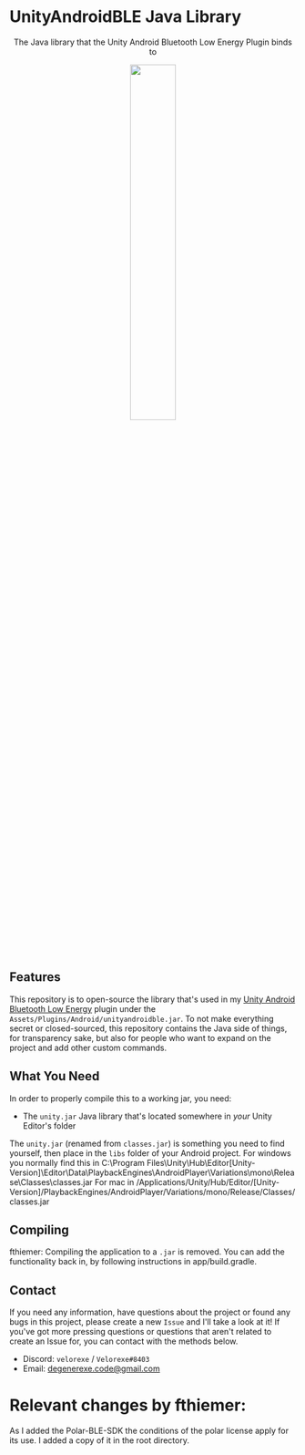# UnityAndroidBLE Java Library

<p align="center">
    The Java library that the Unity Android Bluetooth Low Energy Plugin binds to<br>
</p>

<p align="center">
    <img src="https://i.imgur.com/fL3ybma.png" style="width:40%;">
</p>

## Features

This repository is to open-source the library that's used in my [Unity Android Bluetooth Low Energy](https://github.com/Velorexe/Unity-Android-Bluetooth-Low-Energy) plugin under the `Assets/Plugins/Android/unityandroidble.jar`. To not make everything secret or closed-sourced, this repository contains the Java side of things, for transparency sake, but also for people who want to expand on the project and add other custom commands.

## What You Need
In order to properly compile this to a working jar, you need:
* The `unity.jar` Java library that's located somewhere in _your_ Unity Editor's folder

The `unity.jar` (renamed from `classes.jar`) is something you need to find yourself, then place in the `libs` folder of your Android project.
For windows you normally find this in C:\Program Files\Unity\Hub\Editor\[Unity-Version]\Editor\Data\PlaybackEngines\AndroidPlayer\Variations\mono\Release\Classes\classes.jar
For mac in /Applications/Unity/Hub/Editor/[Unity-Version]/PlaybackEngines/AndroidPlayer/Variations/mono/Release/Classes/classes.jar

## Compiling

fthiemer: Compiling the application to a `.jar` is removed. You can add the functionality back in, by following instructions in app/build.gradle.

## Contact

If you need any information, have questions about the project or found any bugs in this project, please create a new `Issue` and I'll take a look at it! If you've got more pressing questions or questions that aren't related to create an Issue for, you can contact with the methods below.

* Discord: `velorexe` / `Velorexe#8403`
* Email: <degenerexe.code@gmail.com>


# Relevant changes by fthiemer:
As I added the Polar-BLE-SDK the conditions of the polar license apply for its use. 
I added a copy of it in the root directory.

